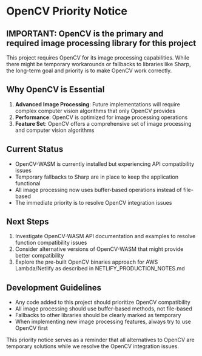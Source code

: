 # OpenCV Priority Notice

## IMPORTANT: OpenCV is the primary and required image processing library for this project

This project requires OpenCV for its image processing capabilities. While there might be temporary workarounds or fallbacks to libraries like Sharp, the long-term goal and priority is to make OpenCV work correctly.

## Why OpenCV is Essential

1. **Advanced Image Processing**: Future implementations will require complex computer vision algorithms that only OpenCV provides
2. **Performance**: OpenCV is optimized for image processing operations 
3. **Feature Set**: OpenCV offers a comprehensive set of image processing and computer vision algorithms

## Current Status

- OpenCV-WASM is currently installed but experiencing API compatibility issues
- Temporary fallbacks to Sharp are in place to keep the application functional
- All image processing now uses buffer-based operations instead of file-based
- The immediate priority is to resolve OpenCV integration issues

## Next Steps

1. Investigate OpenCV-WASM API documentation and examples to resolve function compatibility issues
2. Consider alternative versions of OpenCV-WASM that might provide better compatibility
3. Explore the pre-built OpenCV binaries approach for AWS Lambda/Netlify as described in NETLIFY_PRODUCTION_NOTES.md

## Development Guidelines

- Any code added to this project should prioritize OpenCV compatibility
- All image processing should use buffer-based methods, not file-based
- Fallbacks to other libraries should be clearly marked as temporary
- When implementing new image processing features, always try to use OpenCV first

This priority notice serves as a reminder that all alternatives to OpenCV are temporary solutions while we resolve the OpenCV integration issues.
